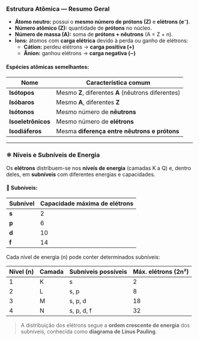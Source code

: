 ###  Estrutura Atômica — Resumo Geral

- **Átomo neutro:** possui o **mesmo número de prótons (Z)** e **elétrons (e⁻)**.  
- **Número atômico (Z):** quantidade de **prótons** no núcleo.  
- **Número de massa (A):** soma de **prótons + nêutrons** (A = Z + n).  
- **Íons:** átomos com **carga elétrica** devido à perda ou ganho de elétrons:
  - **Cátion:** perdeu elétrons → **carga positiva (+)**
  - **Ânion:** ganhou elétrons → **carga negativa (−)**

####  Espécies atômicas semelhantes:

| Nome               | Característica comum                                |
| ------------------ | --------------------------------------------------- |
| **Isótopos**       | Mesmo **Z**, diferentes **A** (nêutrons diferentes) |
| **Isóbaros**       | Mesmo **A**, diferentes **Z**                       |
| **Isótonos**       | Mesmo número de **nêutrons**                        |
| **Isoeletrônicos** | Mesmo número de **elétrons**                        |
| **Isodiáferos**    | Mesma **diferença entre nêutrons e prótons**        |


---

### ⚛️ Níveis e Subníveis de Energia

Os **elétrons** distribuem-se nos **níveis de energia** (camadas K a Q) e, dentro deles, em **subníveis** com diferentes energias e capacidades.

#### 🔹 Subníveis:

| Subnível | Capacidade máxima de elétrons |
|----------|-------------------------------|
| **s**    | 2                             |
| **p**    | 6                             |
| **d**    | 10                            |
| **f**    | 14                            |

Cada nível de energia (n) pode conter determinados subníveis:

| Nível (n) | Camada | Subníveis possíveis | Máx. elétrons (2n²) |
|-----------|--------|----------------------|----------------------|
| 1         | K      | s                    | 2                    |
| 2         | L      | s, p                 | 8                    |
| 3         | M      | s, p, d              | 18                   |
| 4         | N      | s, p, d, f           | 32                   |

> A distribuição dos elétrons segue a **ordem crescente de energia** dos subníveis, conhecida como **diagrama de Linus Pauling**.


